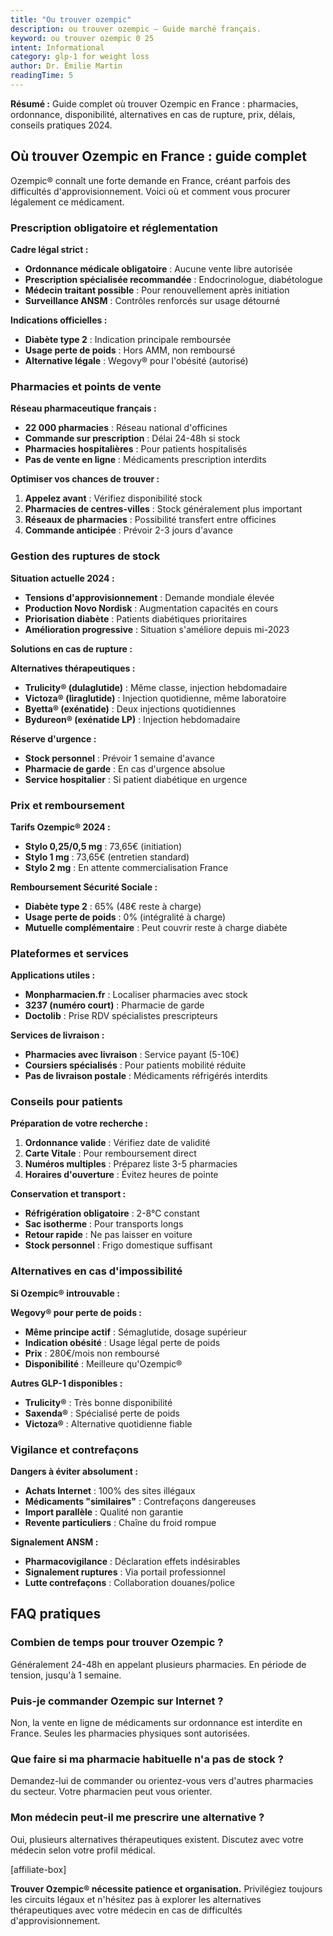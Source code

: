```yaml
---
title: "Ou trouver ozempic"
description: ou trouver ozempic — Guide marché français.
keyword: ou trouver ozempic 0 25
intent: Informational
category: glp-1 for weight loss
author: Dr. Émilie Martin
readingTime: 5
---
```

**Résumé :** Guide complet où trouver Ozempic en France : pharmacies, ordonnance, disponibilité, alternatives en cas de rupture, prix, délais, conseils pratiques 2024.

## Où trouver Ozempic en France : guide complet

Ozempic® connaît une forte demande en France, créant parfois des difficultés d'approvisionnement. Voici où et comment vous procurer légalement ce médicament.

### Prescription obligatoire et réglementation

**Cadre légal strict :**
- **Ordonnance médicale obligatoire** : Aucune vente libre autorisée
- **Prescription spécialisée recommandée** : Endocrinologue, diabétologue
- **Médecin traitant possible** : Pour renouvellement après initiation
- **Surveillance ANSM** : Contrôles renforcés sur usage détourné

**Indications officielles :**
- **Diabète type 2** : Indication principale remboursée
- **Usage perte de poids** : Hors AMM, non remboursé
- **Alternative légale** : Wegovy® pour l'obésité (autorisé)

### Pharmacies et points de vente

**Réseau pharmaceutique français :**
- **22 000 pharmacies** : Réseau national d'officines
- **Commande sur prescription** : Délai 24-48h si stock
- **Pharmacies hospitalières** : Pour patients hospitalisés
- **Pas de vente en ligne** : Médicaments prescription interdits

**Optimiser vos chances de trouver :**
1. **Appelez avant** : Vérifiez disponibilité stock
2. **Pharmacies de centres-villes** : Stock généralement plus important
3. **Réseaux de pharmacies** : Possibilité transfert entre officines
4. **Commande anticipée** : Prévoir 2-3 jours d'avance

### Gestion des ruptures de stock

**Situation actuelle 2024 :**
- **Tensions d'approvisionnement** : Demande mondiale élevée
- **Production Novo Nordisk** : Augmentation capacités en cours
- **Priorisation diabète** : Patients diabétiques prioritaires
- **Amélioration progressive** : Situation s'améliore depuis mi-2023

**Solutions en cas de rupture :**

**Alternatives thérapeutiques :**
- **Trulicity® (dulaglutide)** : Même classe, injection hebdomadaire
- **Victoza® (liraglutide)** : Injection quotidienne, même laboratoire
- **Byetta® (exénatide)** : Deux injections quotidiennes
- **Bydureon® (exénatide LP)** : Injection hebdomadaire

**Réserve d'urgence :**
- **Stock personnel** : Prévoir 1 semaine d'avance
- **Pharmacie de garde** : En cas d'urgence absolue
- **Service hospitalier** : Si patient diabétique en urgence

### Prix et remboursement

**Tarifs Ozempic® 2024 :**
- **Stylo 0,25/0,5 mg** : 73,65€ (initiation)
- **Stylo 1 mg** : 73,65€ (entretien standard)
- **Stylo 2 mg** : En attente commercialisation France

**Remboursement Sécurité Sociale :**
- **Diabète type 2** : 65% (48€ reste à charge)
- **Usage perte de poids** : 0% (intégralité à charge)
- **Mutuelle complémentaire** : Peut couvrir reste à charge diabète

### Plateformes et services

**Applications utiles :**
- **Monpharmacien.fr** : Localiser pharmacies avec stock
- **3237 (numéro court)** : Pharmacie de garde
- **Doctolib** : Prise RDV spécialistes prescripteurs

**Services de livraison :**
- **Pharmacies avec livraison** : Service payant (5-10€)
- **Coursiers spécialisés** : Pour patients mobilité réduite
- **Pas de livraison postale** : Médicaments réfrigérés interdits

### Conseils pour patients

**Préparation de votre recherche :**
1. **Ordonnance valide** : Vérifiez date de validité
2. **Carte Vitale** : Pour remboursement direct
3. **Numéros multiples** : Préparez liste 3-5 pharmacies
4. **Horaires d'ouverture** : Évitez heures de pointe

**Conservation et transport :**
- **Réfrigération obligatoire** : 2-8°C constant
- **Sac isotherme** : Pour transports longs
- **Retour rapide** : Ne pas laisser en voiture
- **Stock personnel** : Frigo domestique suffisant

### Alternatives en cas d'impossibilité

**Si Ozempic® introuvable :**

**Wegovy® pour perte de poids :**
- **Même principe actif** : Sémaglutide, dosage supérieur
- **Indication obésité** : Usage légal perte de poids
- **Prix** : 280€/mois non remboursé
- **Disponibilité** : Meilleure qu'Ozempic®

**Autres GLP-1 disponibles :**
- **Trulicity®** : Très bonne disponibilité
- **Saxenda®** : Spécialisé perte de poids
- **Victoza®** : Alternative quotidienne fiable

### Vigilance et contrefaçons

**Dangers à éviter absolument :**
- **Achats Internet** : 100% des sites illégaux
- **Médicaments "similaires"** : Contrefaçons dangereuses
- **Import parallèle** : Qualité non garantie
- **Revente particuliers** : Chaîne du froid rompue

**Signalement ANSM :**
- **Pharmacovigilance** : Déclaration effets indésirables
- **Signalement ruptures** : Via portail professionnel
- **Lutte contrefaçons** : Collaboration douanes/police

## FAQ pratiques

### Combien de temps pour trouver Ozempic ?
Généralement 24-48h en appelant plusieurs pharmacies. En période de tension, jusqu'à 1 semaine.

### Puis-je commander Ozempic sur Internet ?
Non, la vente en ligne de médicaments sur ordonnance est interdite en France. Seules les pharmacies physiques sont autorisées.

### Que faire si ma pharmacie habituelle n'a pas de stock ?
Demandez-lui de commander ou orientez-vous vers d'autres pharmacies du secteur. Votre pharmacien peut vous orienter.

### Mon médecin peut-il me prescrire une alternative ?
Oui, plusieurs alternatives thérapeutiques existent. Discutez avec votre médecin selon votre profil médical.

[affiliate-box]

**Trouver Ozempic® nécessite patience et organisation.** Privilégiez toujours les circuits légaux et n'hésitez pas à explorer les alternatives thérapeutiques avec votre médecin en cas de difficultés d'approvisionnement.

























































